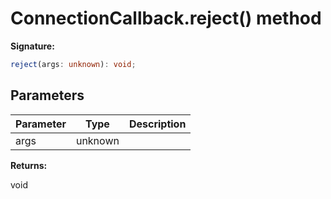 # ConnectionCallback.reject() method

**Signature:**

```typescript
reject(args: unknown): void;
```

## Parameters

| Parameter | Type    | Description |
| --------- | ------- | ----------- |
| args      | unknown |             |

**Returns:**

void
